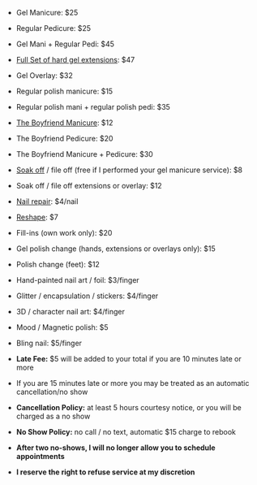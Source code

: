 * Gel Manicure: $25
* Regular Pedicure: $25
* Gel Mani \+ Regular Pedi: $45

* [Full Set of hard gel extensions](https://www.instagram.com/p/BTNK9dEFA2C/): $47

* Gel Overlay: $32

* Regular polish manicure: $15
* Regular polish mani \+ regular polish pedi: $35

* [The Boyfriend Manicure](https://www.instagram.com/p/BQ_nNczlOC9/): $12
* The Boyfriend Pedicure: $20
* The Boyfriend Manicure \+ Pedicure: $30

* [Soak off](https://www.instagram.com/p/BMXVMnRhzVl/) / file off (free if I performed your gel manicure service): $8
* Soak off / file off extensions or overlay: $12
* [Nail repair](https://www.instagram.com/p/BTEiXW4FfAT/): $4/nail
* [Reshape](https://www.instagram.com/p/BTB6E8FFLMo/): $7
* Fill-ins (own work only): $20
* Gel polish change (hands, extensions or overlays only): $15
* Polish change (feet): $12

* Hand-painted nail art / foil: $3/finger
* Glitter / encapsulation / stickers: $4/finger
* 3D / character nail art: $4/finger
* Mood / Magnetic polish: $5
* Bling nail: $5/finger

* **Late Fee:** $5 will be added to your total if you are 10 minutes late or more
* If you are 15 minutes late or more you may be treated as an automatic cancellation/no show
* **Cancellation Policy:** at least 5 hours courtesy notice, or you will be charged as a no show
* **No Show Policy:** no call / no text, automatic $15 charge to rebook
* **After two no-shows, I will no longer allow you to schedule appointments**
* **I reserve the right to refuse service at my discretion**
